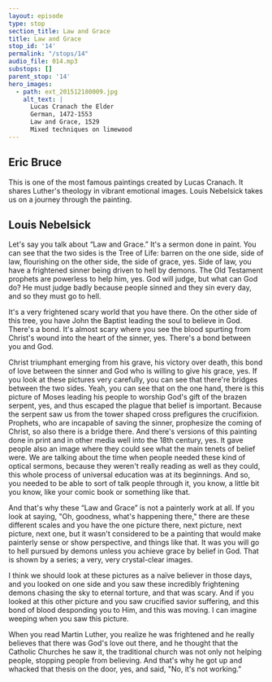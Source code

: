 ```yaml
---
layout: episode
type: stop
section_title: Law and Grace
title: Law and Grace
stop_id: '14'
permalink: "/stops/14"
audio_file: 014.mp3
substops: []
parent_stop: '14'
hero_images:
  - path: ext_201512180009.jpg
    alt_text: |
      Lucas Cranach the Elder
      German, 1472-1553
      Law and Grace, 1529
      Mixed techniques on limewood
---
```


## Eric Bruce

This is one of the most famous paintings created by Lucas Cranach. It shares Luther's theology in vibrant emotional images. Louis Nebelsick takes us on a journey through the painting.

## Louis Nebelsick

Let's say you talk about “Law and Grace.” It's a sermon done in paint. You can see that the two sides is the Tree of Life: barren on the one side, side of law, flourishing on the other side, the side of grace, yes. Side of law, you have a frightened sinner being driven to hell by demons. The Old Testament prophets are powerless to help him, yes. God will judge, but what can God do? He must judge badly because people sinned and they sin every day, and so they must go to hell.

It's a very frightened scary world that you have there. On the other side of this tree, you have John the Baptist leading the soul to believe in God. There's a bond. It's almost scary where you see the blood spurting from Christ's wound into the heart of the sinner, yes. There's a bond between you and God.

Christ triumphant emerging from his grave, his victory over death, this bond of love between the sinner and God who is willing to give his grace, yes. If you look at these pictures very carefully, you can see that there're bridges between the two sides. Yeah, you can see that on the one hand, there is this picture of Moses leading his people to worship God's gift of the brazen serpent, yes, and thus escaped the plague that belief is important. Because the serpent saw us from the tower shaped cross prefigures the crucifixion. Prophets, who are incapable of saving the sinner, prophesize the coming of Christ, so also there is a bridge there. And there's versions of this painting done in print and in other media well into the 18th century, yes. It gave people also an image where they could see what the main tenets of belief were. We are talking about the time when people needed these kind of optical sermons, because they weren't really reading as well as they could, this whole process of universal education was at its beginnings. And so, you needed to be able to sort of talk people through it, you know, a little bit you know, like your comic book or something like that.

And that's why these “Law and Grace” is not a painterly work at all. If you look at saying, "Oh, goodness, what's happening there," there are these different scales and you have the one picture there, next picture, next picture, next one, but it wasn't considered to be a painting that would make painterly sense or show perspective, and things like that. It was you will go to hell pursued by demons unless you achieve grace by belief in God. That is shown by a series; a very, very crystal-clear images.

I think we should look at these pictures as a naïve believer in those days, and you looked on one side and you saw these incredibly frightening demons chasing the sky to eternal torture, and that was scary. And if you looked at this other picture and you saw crucified savior suffering, and this bond of blood desponding you to Him, and this was moving. I can imagine weeping when you saw this picture.

When you read Martin Luther, you realize he was frightened and he really believes that there was God's love out there, and he thought that the Catholic Churches he saw it, the traditional church was not only not helping people, stopping people from believing. And that's why he got up and whacked that thesis on the door, yes, and said, "No, it's not working."
